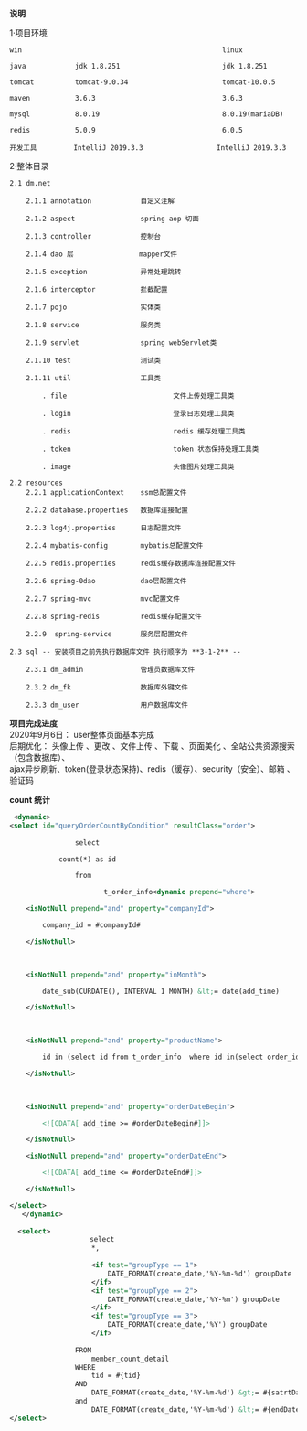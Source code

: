 **说明**

1·项目环境

    win                                                 linux

    java            jdk 1.8.251                         jdk 1.8.251
    
    tomcat          tomcat-9.0.34                       tomcat-10.0.5
    
    maven           3.6.3                               3.6.3
            
    mysql           8.0.19                              8.0.19(mariaDB)
    
    redis           5.0.9                               6.0.5
    
    开发工具         IntelliJ 2019.3.3                  IntelliJ 2019.3.3

2·整体目录

    2.1 dm.net

        2.1.1 annotation            自定义注解
       
        2.1.2 aspect                spring aop 切面
        
        2.1.3 controller            控制台
        
        2.1.4 dao 层                mapper文件
        
        2.1.5 exception             异常处理跳转
        
        2.1.6 interceptor           拦截配置
        
        2.1.7 pojo                  实体类
        
        2.1.8 service               服务类
        
        2.1.9 servlet               spring webServlet类
        
        2.1.10 test                 测试类
      
        2.1.11 util                 工具类
        
            . file                          文件上传处理工具类
            
            . login                         登录日志处理工具类
            
            . redis                         redis 缓存处理工具类
            
            . token                         token 状态保持处理工具类
            
            . image                         头像图片处理工具类
            
    2.2 resources
        2.2.1 applicationContext    ssm总配置文件
        
        2.2.2 database.properties   数据库连接配置
        
        2.2.3 log4j.properties      日志配置文件
        
        2.2.4 mybatis-config        mybatis总配置文件
    
        2.2.5 redis.properties      redis缓存数据库连接配置文件
    
        2.2.6 spring-0dao           dao层配置文件
 
        2.2.7 spring-mvc            mvc配置文件
    
        2.2.8 spring-redis          redis缓存配置文件
    
        2.2.9  spring-service       服务层配置文件
    
    2.3 sql -- 安装项目之前先执行数据库文件 执行顺序为 **3-1-2** --
    
        2.3.1 dm_admin              管理员数据库文件
    
        2.3.2 dm_fk                 数据库外键文件
    
        2.3.3 dm_user               用户数据库文件    

**项目完成进度**  
    2020年9月6日： user整体页面基本完成  
        后期优化： 头像上传 、更改 、文件上传 、下载  、页面美化 、全站公共资源搜索（包含数据库）、  
        ajax异步刷新、token(登录状态保持)、redis（缓存）、security（安全）、邮箱 、验证码




**count 统计**

```xml
 <dynamic>
<select id="queryOrderCountByCondition" resultClass="order">
   
                select

            count(*) as id

                from

                       t_order_info<dynamic prepend="where">

    <isNotNull prepend="and" property="companyId">

        company_id = #companyId#

    </isNotNull>

 

    <isNotNull prepend="and" property="inMonth">

        date_sub(CURDATE(), INTERVAL 1 MONTH) &lt;= date(add_time)

    </isNotNull>

 

    <isNotNull prepend="and" property="productName">

        id in (select id from t_order_info  where id in(select order_id from t_order_product  where product_id in(SELECT t_product.id FROM t_product where t_product.name=#productName#)))

    </isNotNull>

 

    <isNotNull prepend="and" property="orderDateBegin">

        <![CDATA[ add_time >= #orderDateBegin#]]>

    </isNotNull>

    <isNotNull prepend="and" property="orderDateEnd">

        <![CDATA[ add_time <= #orderDateEnd#]]>

    </isNotNull>

</select>
   </dynamic>
   
  <select>
   　　　　　　　　　　select 
                    *,
                    
                    <if test="groupType == 1">
                        DATE_FORMAT(create_date,'%Y-%m-%d') groupDate
                    </if>
                    <if test="groupType == 2">
                        DATE_FORMAT(create_date,'%Y-%m') groupDate
                    </if>
                    <if test="groupType == 3">
                        DATE_FORMAT(create_date,'%Y') groupDate
                    </if>
                    
                FROM
                    member_count_detail
                WHERE
                    tid = #{tid}
                AND
                    DATE_FORMAT(create_date,'%Y-%m-%d') &gt;= #{satrtDate}  
                and
                    DATE_FORMAT(create_date,'%Y-%m-%d') &lt;= #{endDate}
</select>
